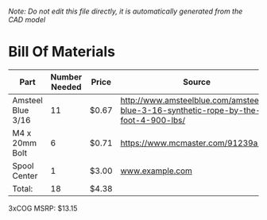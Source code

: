 ###### Note: Do not edit this file directly, it is automatically generated from the CAD model 
# Bill Of Materials 
 |Part|Number Needed|Price|Source| 
 |----|----------|-----|-----|
|Amsteel Blue 3/16|11|$0.67|http://www.amsteelblue.com/amsteel-blue-3-16-synthetic-rope-by-the-foot-4-900-lbs/|
|M4 x 20mm Bolt|6|$0.71|https://www.mcmaster.com/91239a152|
|Spool Center|1|$3.00|www.example.com|
|Total: |18|$4.38| |

 3xCOG MSRP: $13.15